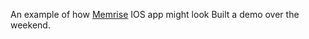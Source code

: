 An example of how [Memrise][1] IOS app might look
Built a demo over the weekend. 


  [1]: http://www.memrise.com